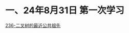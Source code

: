 # 一、24年8月31日 第一次学习
[236-二叉树的最近公共祖先](https://leetcode.cn/problems/lowest-common-ancestor-of-a-binary-tree/?envType=study-plan-v2&envId=top-interview-150)

